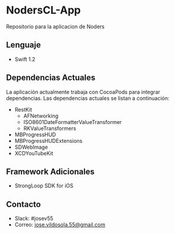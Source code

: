 # NodersCL-App
Repositorio para la aplicacion de Noders

## Lenguaje

- Swift 1.2

## Dependencias Actuales

La aplicación actualmente trabaja con CocoaPods para integrar dependencias.
Las dependencias actuales se listan a continuación:

- RestKit
    - AFNetworking
    - ISO8601DateFormatterValueTransformer
    - RKValueTransformers
- MBProgressHUD
- MBProgressHUDExtensions
- SDWebImage
- XCDYouTubeKit

## Framework Adicionales

- StrongLoop SDK for iOS

## Contacto

- Slack: #josev55
- Correo: jose.vildosola.55@gmail.com
